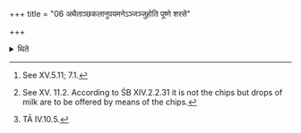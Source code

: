 +++
title = "06 अथैताञ्छकलानुपयमनेऽञ्जञ्जुहोति पूष्णे शरसे"

+++

<details><summary>थिते</summary>

6. At this stage, (the Adhvaryu) offers those (five) chips[^1] anointing them (by means of the milk) in the supporting ladle[^2] each one with one of the formulae (in the order, beginning with) puṣṇe śarase svāhā.[^3]  

[^1]: See XV.5.11; 7.1.  

[^2]: See XV. 11.2. According to ŚB XIV.2.2.31 it is not the chips but drops of milk are to be offered by means of the chips.   

[^3]: TĀ IV.10.5.  
</details>
